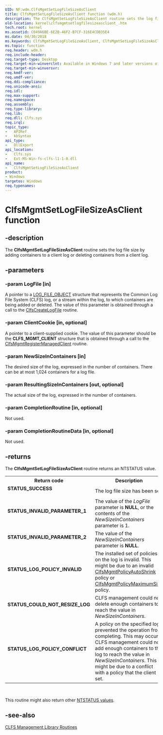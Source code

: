 ```yaml
---
UID: NF:wdm.ClfsMgmtSetLogFileSizeAsClient
title: ClfsMgmtSetLogFileSizeAsClient function (wdm.h)
description: The ClfsMgmtSetLogFileSizeAsClient routine sets the log file size by adding containers to a client log or deleting containers from a client log.
old-location: kernel\clfsmgmtsetlogfilesizeasclient_.htm
tech.root: kernel
ms.assetid: C049A6BE-6E2B-46F2-B7CF-316E4CDB35E4
ms.date: 04/30/2018
ms.keywords: ClfsMgmtSetLogFileSizeAsClient, ClfsMgmtSetLogFileSizeAsClient , ClfsMgmtSetLogFileSizeAsClient routine [Kernel-Mode Driver Architecture], kernel.clfsmgmtsetlogfilesizeasclient_, wdm/ClfsMgmtSetLogFileSizeAsClient
ms.topic: function
req.header: wdm.h
req.include-header: 
req.target-type: Desktop
req.target-min-winverclnt: Available in Windows 7 and later versions of Windows.
req.target-min-winversvr: 
req.kmdf-ver: 
req.umdf-ver: 
req.ddi-compliance: 
req.unicode-ansi: 
req.idl: 
req.max-support: 
req.namespace: 
req.assembly: 
req.type-library: 
req.lib: 
req.dll: Clfs.sys
req.irql: 
topic_type:
-	APIRef
-	kbSyntax
api_type:
-	DllExport
api_location:
-	Clfs.sys
-	Ext-MS-Win-fs-clfs-l1-1-0.dll
api_name:
-	ClfsMgmtSetLogFileSizeAsClient
product:
- Windows
targetos: Windows
req.typenames: 
---
```


# ClfsMgmtSetLogFileSizeAsClient function


## -description


The <b>ClfsMgmtSetLogFileSizeAsClient</b>  routine sets the log file size by adding containers to a client log or deleting containers from a client log.


## -parameters




### -param LogFile [in]

A pointer to a <a href="https://msdn.microsoft.com/library/windows/hardware/ff554316">LOG_FILE_OBJECT</a> structure that represents the Common Log File System (CLFS) log, or a stream within the log, to which containers are being added or deleted. The value of this parameter is obtained through a call to the <a href="https://msdn.microsoft.com/library/windows/hardware/ff540792">ClfsCreateLogFile</a> routine.


### -param ClientCookie [in, optional]

A pointer to a client-supplied cookie. The value of this parameter should be the <b>CLFS_MGMT_CLIENT</b> structure that is obtained through a call to the <a href="https://msdn.microsoft.com/library/windows/hardware/ff541642">ClfsMgmtRegisterManagedClient</a> routine.


### -param NewSizeInContainers [in]

The desired size of the log, expressed in the number of containers. There can be at most 1,024 containers for a log file.


### -param ResultingSizeInContainers [out, optional]

The actual size of the log, expressed in the number of containers.


### -param CompletionRoutine [in, optional]

 Not used.


### -param CompletionRoutineData [in, optional]

 Not used. 


## -returns



The <b>ClfsMgmtSetLogFileSizeAsClient</b> routine returns an NTSTATUS value.

<table>
<tr>
<th>Return code</th>
<th>Description</th>
</tr>
<tr>
<td width="40%">
<dl>
<dt><b>STATUS_SUCCESS</b></dt>
</dl>
</td>
<td width="60%">
The log file size has been set. 

</td>
</tr>
<tr>
<td width="40%">
<dl>
<dt><b>STATUS_INVALID_PARAMETER_1</b></dt>
</dl>
</td>
<td width="60%">
The value of the <i>LogFile</i> parameter is <b>NULL</b>, or the contents of the <i>NewSizeInContainers</i> parameter is 1.

</td>
</tr>
<tr>
<td width="40%">
<dl>
<dt><b>STATUS_INVALID_PARAMETER_2</b></dt>
</dl>
</td>
<td width="60%">
The value of the <i>NewSizeInContainers</i> parameter is <b>NULL</b>.

</td>
</tr>
<tr>
<td width="40%">
<dl>
<dt><b>STATUS_LOG_POLICY_INVALID</b></dt>
</dl>
</td>
<td width="60%">
The installed set of policies on the log is invalid. This might be due to an invalid <a href="https://msdn.microsoft.com/d33bfe46-8820-4b68-9359-cb32c7110b66">ClfsMgmtPolicyAutoShrink</a> policy or <a href="https://msdn.microsoft.com/a04657ff-4498-4330-8ca5-03db0b175539">ClfsMgmtPolicyMaximumSize</a> policy.

</td>
</tr>
<tr>
<td width="40%">
<dl>
<dt><b>STATUS_COULD_NOT_RESIZE_LOG</b></dt>
</dl>
</td>
<td width="60%">
CLFS management could not delete enough containers to reach the value in <i>NewSizeInContainers</i>.

</td>
</tr>
<tr>
<td width="40%">
<dl>
<dt><b>STATUS_LOG_POLICY_CONFLICT</b></dt>
</dl>
</td>
<td width="60%">
A policy on the specified log   prevented the operation from completing. This may occur if CLFS management could not add enough containers to the log to reach the value in <i>NewSizeInContainers</i>. This might be due to a conflict with a policy that the client set.

</td>
</tr>
</table>
 

This routine might also return other <a href="https://msdn.microsoft.com/library/windows/hardware/ff557697">NTSTATUS values</a>.




## -see-also




<a href="https://msdn.microsoft.com/library/windows/hardware/ff541830">CLFS Management Library Routines</a>
 

 

